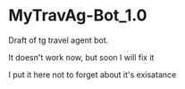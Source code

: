 # MyTravAg-Bot_1.0
Draft of tg travel agent bot.

It doesn't work now, but soon I will fix it

I put it here not to forget about it's exisatance
